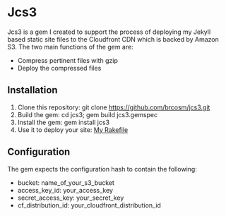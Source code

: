 # Jcs3 #

Jcs3 is a gem I created to support the process of deploying my Jekyll based static site files to the Cloudfront CDN which is backed by Amazon S3.  The two main functions of the gem are:

* Compress pertinent files with gzip
* Deploy the compressed files

## Installation ##

1. Clone this repository: git clone https://github.com/brcosm/jcs3.git
2. Build the gem: cd jcs3; gem build jcs3.gemspec
3. Install the gem: gem install jcs3
4. Use it to deploy your site: [My Rakefile](https://gist.github.com/4541735)

## Configuration ##

The gem expects the configuration hash to contain the following:

* bucket: name_of_your_s3_bucket
* access_key_id: your_access_key
* secret_access_key: your_secret_key
* cf_distribution_id: your_cloudfront_distribution_id